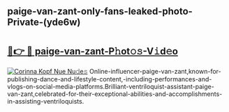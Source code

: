 ## paige-van-zant-only-fans​-leaked-photo​-Private-(yde6w)


# <h2><a href="https://mediaupload.pro?title=paige-van-zant&ref=git">🔗👉 🔴 paige-van-zant-P𝚑ot𝚘𝚜-V𝚒d𝚎o</a></h2>

[![Corinna Kopf Nue Nu𝚍e𝚜](https://i.imgur.com/0qMVB7G.gif)](https://mediaupload.pro?title=paige-van-zant&ref=git)
Online-influencer-paige-van-zant,known-for-publishing-dance-and-lifestyle-content,-including-performances-and-vlogs-on-social-media-platforms.Brilliant-ventriloquist-assistant-paige-van-zant,celebrated-for-their-exceptional-abilities-and-accomplishments-in-assisting-ventriloquists.  